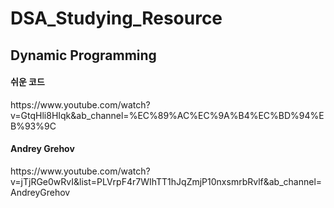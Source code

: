 # DSA_Studying_Resource
<h2> Dynamic Programming </h2>
<h4>쉬운 코드</h4>
https://www.youtube.com/watch?v=GtqHli8HIqk&ab_channel=%EC%89%AC%EC%9A%B4%EC%BD%94%EB%93%9C
<h4>Andrey Grehov</h4>
https://www.youtube.com/watch?v=jTjRGe0wRvI&list=PLVrpF4r7WIhTT1hJqZmjP10nxsmrbRvlf&ab_channel=AndreyGrehov
